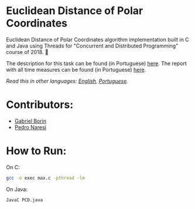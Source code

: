 # Euclidean Distance of Polar Coordinates
Euclidean Distance of Polar Coordinates algorithm implementation built in C and Java using Threads for "Concurrent and Distributed Programming" course of 2018. 📏

The description for this task can be found (in Portuguese) [here](LAB-04-gerenciamento-memoria.pdf). The report with all time measures can be found (in Portuguese) [here](20180823-relatorio-t1.pdf).

*Read this in other languages: [English](README.md), [Portuguese](README.pt-BR.md).*

# Contributors:
- [Gabriel Borin](https://github.com/GaBorin)
- [Pedro Naresi](https://github.com/pedronaresi)

# How to Run:
On C:
```sh
gcc -o exec max.c -pthread -lm
```

On Java:
```sh
JavaC PCD.java
```


